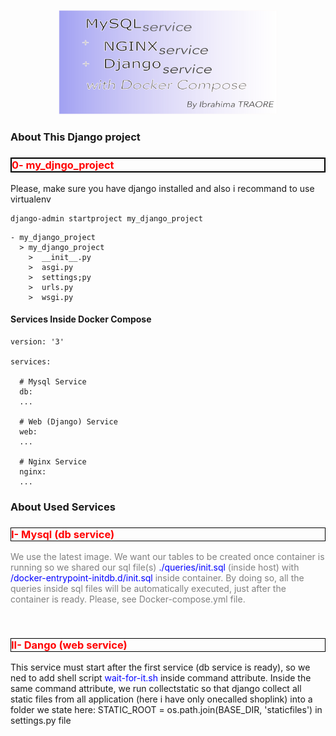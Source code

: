 <p align="center">
  <img src="./image.png" width="350" alt="accessibility text">
</p>

### About This Django project
<h3 style="color:red; border:2px solid black" >0- my_djngo_project </h3>
<p>Please, make sure you have django installed and also i recommand to use virtualenv</p>

```
django-admin startproject my_django_project
```
  
```
- my_django_project
  > my_django_project
    >  __init__.py
    >  asgi.py
    >  settings;py
    >  urls.py
    >  wsgi.py
```


#### Services Inside Docker Compose
```
version: '3'

services:

  # Mysql Service
  db:
  ...

  # Web (Django) Service
  web:
  ...

  # Nginx Service
  nginx:
  ...
```
### About Used Services
<h3 style="color:red; border:1px solid black" >I- Mysql (db service) </h3>
<p style="color:grey">We use the latest image. We want our tables to be created once container is running so we shared our sql file(s) <span style="color:blue">./queries/init.sql</span> (inside host) with <span style="color:blue">/docker-entrypoint-initdb.d/init.sql</span> inside container.
By doing so, all the queries inside sql files will be automatically executed, just after the container is ready. Please, see Docker-compose.yml file.</p>

<br/>

<h3 style="color:red; border:1px solid black" >II- Dango (web service) </h3>
<p>This service must start after the first service (db service is ready), so we ned to add shell script <span style="color:blue">wait-for-it.sh </span>inside command attribute. Inside the same command attribute, we run collectstatic so that django collect all static files from all application (here i have only onecalled shoplink) into a folder we state here: STATIC_ROOT = os.path.join(BASE_DIR, 'staticfiles') in settings.py file </p>
